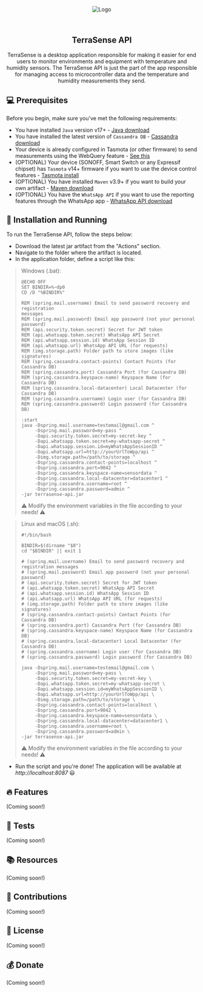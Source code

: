 <p align="center">
  <img src="https://i.imgur.com/HnBxH4L.png" alt="Logo">
</p>
<br>

<h2 align="center">TerraSense API</h2>

<p align="center">TerraSense is a desktop application responsible for making it easier for end users to monitor environments and equipment with temperature and humidity sensors. The TerraSense API is just the part of the app responsible for managing access to microcontroller data and the temperature and humidity measurements they send.</p>

## 💻 Prerequisites

Before you begin, make sure you've met the following requirements:

- You have installed `Java` version v17+ - [Java download](https://www.azul.com/downloads/?package=jdk#zulu)
- You have installed the latest version of `Cassandra DB` - [Cassandra download](https://cassandra.apache.org/_/download.html)
- Your device is already configured in Tasmota (or other firmware) to send measurements using the WebQuery feature - [See this](https://tasmota.github.io/docs/Commands/#control)
- (OPTIONAL) Your device (SONOFF, Smart Switch or any Expressif chipset) has `Tasmota` v14+ firmware if you want to use the device control features - [Tasmota install](https://tasmota.github.io/docs/Getting-Started/)
- (OPTIONAL) You have installed `Maven` v3.9+ if you want to build your own artifact - [Maven download](https://maven.apache.org/download.cgi)
- (OPTIONAL) You have the ``WhatsApp API`` if you want to use the reporting features through the WhatsApp app - [WhatsApp API download](https://github.com/chrishubert/whatsapp-api)

## 🚀 Installation and Running

To run the TerraSense API, follow the steps below:

- Download the latest jar artifact from the "Actions" section.
- Navigate to the folder where the artifact is located.
- In the application folder, define a script like this:

> 
> Windows (.bat):
> ```
> @ECHO OFF
> SET BINDIR=%~dp0
> CD /D "%BINDIR%"
>
> REM (spring.mail.username) Email to send password recovery and registration 
> messages
> REM (spring.mail.password) Email app password (not your personal password)
> REM (api.security.token.secret) Secret for JWT token 
> REM (api.whatsapp.token.secret) WhatsApp API Secret
> REM (api.whatsapp.session.id) WhatsApp Session ID
> REM (api.whatsapp.url) WhatsApp API URL (for requests)
> REM (img.storage.path) Folder path to store images (like signatures)
> REM (spring.cassandra.contact-points) Contact Points (for Cassandra DB)
> REM (spring.cassandra.port) Cassandra Port (for Cassandra DB)
> REM (spring.cassandra.keyspace-name) Keyspace Name (for Cassandra DB)
> REM (spring.cassandra.local-datacenter) Local Datacenter (for Cassandra DB)
> REM (spring.cassandra.username) Login user (for Cassandra DB)
> REM (spring.cassandra.password) Login password (for Cassandra DB)
>
> :start
> java -Dspring.mail.username=testemail@gmail.com ^
>      -Dspring.mail.password=my-pass ^
>      -Dapi.security.token.secret=my-secret-key ^
>      -Dapi.whatsapp.token.secret=my-whatsapp-secret ^
>      -Dapi.whatsapp.session.id=myWhatsAppSessionID ^
>      -Dapi.whatsapp.url=http://yourUrlToWpp/api ^
>      -Dimg.storage.path=/path/to/storage ^
>      -Dspring.cassandra.contact-points=localhost ^
>      -Dspring.cassandra.port=9042 ^
>      -Dspring.cassandra.keyspace-name=sensordata ^
>      -Dspring.cassandra.local-datacenter=datacenter1 ^
>      -Dspring.cassandra.username=root ^
>      -Dspring.cassandra.password=admin ^
> -jar terrasense-api.jar
> ```
> ⚠️ Modify the environment variables in the file according to your needs! ⚠️

> Linux and macOS (.sh):
> ```
> #!/bin/bash
>
> BINDIR=$(dirname "$0")
> cd "$BINDIR" || exit 1
>
> # (spring.mail.username) Email to send password recovery and registration messages
> # (spring.mail.password) Email app password (not your personal password)
> # (api.security.token.secret) Secret for JWT token
> # (api.whatsapp.token.secret) WhatsApp API Secret
> # (api.whatsapp.session.id) WhatsApp Session ID
> # (api.whatsapp.url) WhatsApp API URL (for requests)
> # (img.storage.path) Folder path to store images (like signatures)
> # (spring.cassandra.contact-points) Contact Points (for Cassandra DB)
> # (spring.cassandra.port) Cassandra Port (for Cassandra DB)
> # (spring.cassandra.keyspace-name) Keyspace Name (for Cassandra DB)
> # (spring.cassandra.local-datacenter) Local Datacenter (for Cassandra DB)
> # (spring.cassandra.username) Login user (for Cassandra DB)
> # (spring.cassandra.password) Login password (for Cassandra DB)
>
> java -Dspring.mail.username=testemail@gmail.com \
>      -Dspring.mail.password=my-pass \
>      -Dapi.security.token.secret=my-secret-key \
>      -Dapi.whatsapp.token.secret=my-whatsapp-secret \
>      -Dapi.whatsapp.session.id=myWhatsAppSessionID \
>      -Dapi.whatsapp.url=http://yourUrlToWpp/api \
>      -Dimg.storage.path=/path/to/storage \
>      -Dspring.cassandra.contact-points=localhost \
>      -Dspring.cassandra.port=9042 \
>      -Dspring.cassandra.keyspace-name=sensordata \
>      -Dspring.cassandra.local-datacenter=datacenter1 \
>      -Dspring.cassandra.username=root \
>      -Dspring.cassandra.password=admin \
> -jar terrasense-api.jar
> ```
> ⚠️ Modify the environment variables in the file according to your needs! ⚠️
> 

- Run the script and you're done! The application will be available at _http://localhost:8087_ 😃

## 🔥 Features

(Coming soon!)

## 🔧 Tests

(Coming soon!)

## 📚 Resources

(Coming soon!)

## 🤝 Contributions

(Coming soon!)

## 📝 License

(Coming soon!)

## 💰 Donate

(Coming soon!)